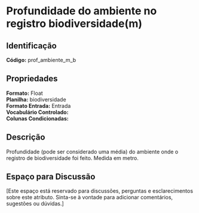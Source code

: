 # Profundidade do ambiente no registro biodiversidade(m)

## Identificação
**Código:** prof_ambiente_m_b

## Propriedades
**Formato:** Float  
**Planilha:** biodiversidade  
**Formato Entrada:** Entrada  
**Vocabulário Controlado:**   
**Colunas Condicionadas:**   

## Descrição
Profundidade (pode ser considerado uma média) do ambiente onde o registro de biodiversidade foi feito. Medida em metro.

## Espaço para Discussão
[Este espaço está reservado para discussões, perguntas e esclarecimentos sobre este atributo. Sinta-se à vontade para adicionar comentários, sugestões ou dúvidas.]
